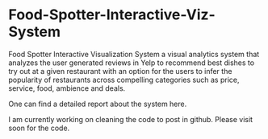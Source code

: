 # Food-Spotter-Interactive-Viz-System
Food Spotter Interactive Visualization System a visual analytics system that analyzes the user generated reviews in Yelp to recommend best dishes to try out 
at a given restaurant with an option for the users to infer the popularity of restaurants across compelling categories 
such as price, service, food, ambience and deals.

One can find a detailed report about the system here.

I am currently working on cleaning the code to post in github. Please visit soon for the code.

